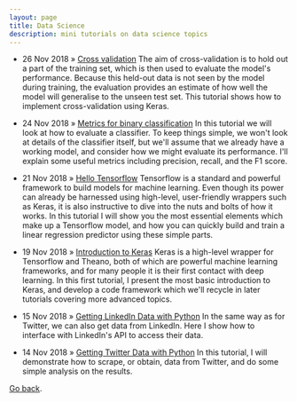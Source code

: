 ```yaml
---
layout: page
title: Data Science
description: mini tutorials on data science topics
---
```


  * 26 Nov 2018 » [Cross validation](/pages/datascience/xval.html) The aim of cross-validation is to hold out a part of the training set, which is then used to evaluate the model's performance. Because this held-out data is not seen by the model during training, the evaluation provides an estimate of how well the model will generalise to the unseen test set. This tutorial shows how to implement cross-validation using Keras.

  * 24 Nov 2018 » [Metrics for binary classification](/pages/datascience/metrics.html) In this tutorial we will look at how to evaluate a classifier. To keep things simple, we won't look at details of the classifier itself, but we'll assume that we already have a working model, and consider how we might evaluate its performance. I'll explain some useful metrics including precision, recall, and the F1 score.

  * 21 Nov 2018 » [Hello Tensorflow](/pages/datascience/tensorflow.html) Tensorflow is a standard and powerful framework to build models for machine learning. Even though its power can already be harnessed using high-level, user-friendly wrappers such as Keras, it is also instructive to dive into the nuts and bolts of how it works. In this tutorial I will show you the most essential elements which make up a Tensorflow model, and how you can quickly build and train a linear regression predictor using these simple parts.

  * 19 Nov 2018 » [Introduction to Keras](/pages/datascience/keras.html) Keras is a high-level wrapper for Tensorflow and Theano, both of which are powerful machine learning frameworks, and for many people it is their first contact with deep learning. In this first tutorial, I present the most basic introduction to Keras, and develop a code framework which we'll recycle in later tutorials covering more advanced topics. 

  * 15 Nov 2018 » [Getting LinkedIn Data with Python](/pages/datascience/linkedin.html) In the same way as for Twitter, we can also get data from LinkedIn. Here I show how to interface with LinkedIn's API to access their data. 

  * 14 Nov 2018 » [Getting Twitter Data with Python](/pages/datascience/twitter.html) In this tutorial, I will demonstrate how to scrape, or obtain, data from Twitter, and do some simple analysis on the results. 

[Go back](/index.html).

